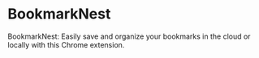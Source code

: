 # BookmarkNest
BookmarkNest: Easily save and organize your bookmarks in the cloud or locally with this Chrome extension.
